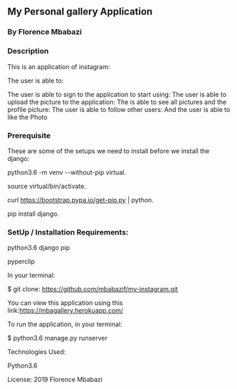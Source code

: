 ## My Personal gallery Application
### By Florence Mbabazi
### Description
This is an application of instagram:

The user is able to:

The user is able to sign to the application to start using:
The user is able to upload the picture to the application:
The is able to see all pictures and the profile picture:
The user is able to follow other users:
And the user is able to like the Photo


### Prerequisite
These are some of the setups we need to install before we install the django:

python3.6 -m venv --without-pip virtual.

source virtual/bin/activate.

curl https://bootstrap.pypa.io/get-pip.py | python.

pip install django.

### SetUp / Installation Requirements:

python3.6 django pip

pyperclip

In your terminal:

$ git clone: https://github.com/mbabazif/my-instagram.git

You can view this application using this link:https://mbagallery.herokuapp.com/

To run the application, in your terminal:

$ python3.6 manage.py runserver

Technologies Used:

Python3.6

License: 2019 Florence Mbabazi

